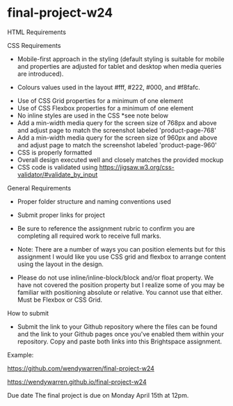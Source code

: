 # final-project-w24
HTML Requirements

<!-- - Create an index.html file and include the html boilerplate for correct document structure -->
<!-- - The proper syntax used where required such as navigation, lists, sections, header, footer, paragraphs, div, etc. -->
<!-- - HTML contains all the elements as per the provided mock-up -->
<!-- - HTML elements have adequate use of attributes (id and classes) and structured in a way that sets you up for styling your css efficiently -->
<!-- - HTML code is validated using https://validator.w3.org/#validate_by_input -->
<!-- - HTML is properly formatted - neatly spaced and indented -->

CSS Requirements

<!-- - Create a separate folder for your CSS file and place style.css within it. -->
- Mobile-first approach in the styling (default styling is suitable for mobile and properties are adjusted for tablet and desktop when media queries are introduced).
<!-- - The maximum width of the container is 1200px -->
<!-- - Use the 'Poppins' Google font for the webpage -->
- Colours values used in the layout #fff, #222, #000,  and #f8fafc.
<!-- - Font sizes for heading levels:
    h1 = 2.027rem
    h2 = 1.802rem
    h3 = 1.266rem -->
- Use of CSS Grid properties for a minimum of one element
- Use of CSS Flexbox properties for a minimum of one element 
- No inline styles are used in the CSS *see note below
- Add a min-width media query for the screen size of 768px and above and adjust page to match the screenshot labeled 'product-page-768'
- Add a min-width media query for the screen size of 960px and above and adjust page to match the screenshot labeled 'product-page-960'
- CSS is properly formatted
- Overall design executed well and closely matches the provided mockup
- CSS code is validated using https://jigsaw.w3.org/css-validator/#validate_by_input

General Requirements

- Proper folder structure and naming conventions used
- Submit proper links for project
- Be sure to reference the assignment rubric to confirm you are completing all required work to receive full marks.

- Note: There are a number of ways you can position elements but for this assignment I would like you use CSS grid and flexbox to arrange content using the layout in the design.

- Please do not use inline/inline-block/block and/or float property. We have not covered the position property but I realize some of you may be familiar with positioning absolute or relative. You cannot use that either. Must be Flexbox or CSS Grid.

How to submit

- Submit the link to your Github repository where the files can be found and the link to your Github pages once you've enabled them within your repository. Copy and paste both links into this Brightspace assignment.

Example:

https://github.com/wendywarren/final-project-w24

https://wendywarren.github.io/final-project-w24

Due date
The final project is due on Monday April 15th at 12pm.
